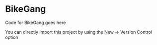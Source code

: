BikeGang
========

Code for BikeGang goes here

You can directly import this project by using the New -> Version Control option


